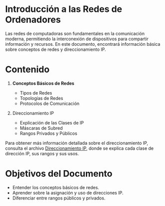 # Introducción a las Redes de Ordenadores

Las redes de computadoras son fundamentales en la comunicación moderna, permitiendo la interconexión de dispositivos para compartir información y recursos. En este documento, encontrará información básica sobre conceptos de redes y direccionamiento IP.

# Contenido

1. __Conceptos Básicos de Redes__
    * Tipos de Redes
    * Topologías de Redes
    * Protocolos de Comunicación

2. Direccionamiento IP
    * Explicación de las Clases de IP
    * Máscaras de Subred
    * Rangos Privados y Públicos

Para obtener más información detallada sobre el direccionamiento IP, consulta el archivo [Direccionamiento IP](/tarea4b.md), donde se explica cada clase de dirección IP, sus rangos y sus usos.

# Objetivos del Documento

* Entender los conceptos básicos de redes.
* Aprender sobre la asignación y uso de direcciones IP.
* Diferenciar entre rangos públicos y privados.